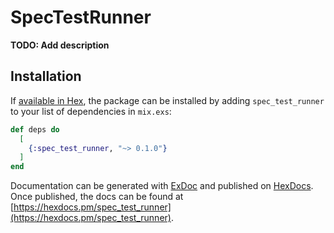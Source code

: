 # SpecTestRunner

**TODO: Add description**

## Installation

If [available in Hex](https://hex.pm/docs/publish), the package can be installed
by adding `spec_test_runner` to your list of dependencies in `mix.exs`:

```elixir
def deps do
  [
    {:spec_test_runner, "~> 0.1.0"}
  ]
end
```

Documentation can be generated with [ExDoc](https://github.com/elixir-lang/ex_doc)
and published on [HexDocs](https://hexdocs.pm). Once published, the docs can
be found at [https://hexdocs.pm/spec_test_runner](https://hexdocs.pm/spec_test_runner).

